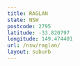 ```yaml
---
title: RAGLAN
state: NSW
postcode: 2795
latitude: -33.820797
longitude: 149.474401
url: /nsw/raglan/
layout: suburb
---
```

